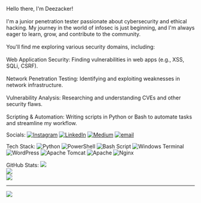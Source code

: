 
 Hello there, I'm Deezacker!<br><br>I'm a junior penetration tester passionate about cybersecurity and ethical hacking. My journey in the world of infosec is just beginning, and I'm always eager to learn, grow, and contribute to the community.<br><br>You'll find me exploring various security domains, including:<br><br>    Web Application Security: Finding vulnerabilities in web apps (e.g., XSS, SQLi, CSRF).<br><br>    Network Penetration Testing: Identifying and exploiting weaknesses in network infrastructure.<br><br>    Vulnerability Analysis: Researching and understanding CVEs and other security flaws.<br><br>    Scripting & Automation: Writing scripts in Python or Bash to automate tasks and streamline my workflow.


 Socials:
[![Instagram](https://img.shields.io/badge/Instagram-%23E4405F.svg?logo=Instagram&logoColor=white)](https://instagram.com/deezacker_deez) [![LinkedIn](https://img.shields.io/badge/LinkedIn-%230077B5.svg?logo=linkedin&logoColor=white)](https://linkedin.com/in/rhari24) [![Medium](https://img.shields.io/badge/Medium-12100E?logo=medium&logoColor=white)](https://medium.com/@@deezacker) [![email](https://img.shields.io/badge/Email-D14836?logo=gmail&logoColor=white)](mailto:deezackerproject@gmail.com) 

 Tech Stack:
![Python](https://img.shields.io/badge/python-3670A0?style=for-the-badge&logo=python&logoColor=ffdd54) ![PowerShell](https://img.shields.io/badge/PowerShell-%235391FE.svg?style=for-the-badge&logo=powershell&logoColor=white) ![Bash Script](https://img.shields.io/badge/bash_script-%23121011.svg?style=for-the-badge&logo=gnu-bash&logoColor=white) ![Windows Terminal](https://img.shields.io/badge/Windows%20Terminal-%234D4D4D.svg?style=for-the-badge&logo=windows-terminal&logoColor=white) ![WordPress](https://img.shields.io/badge/WordPress-%23117AC9.svg?style=for-the-badge&logo=WordPress&logoColor=white) ![Apache Tomcat](https://img.shields.io/badge/apache%20tomcat-%23F8DC75.svg?style=for-the-badge&logo=apache-tomcat&logoColor=black) ![Apache](https://img.shields.io/badge/apache-%23D42029.svg?style=for-the-badge&logo=apache&logoColor=white) ![Nginx](https://img.shields.io/badge/nginx-%23009639.svg?style=for-the-badge&logo=nginx&logoColor=white)

 GitHub Stats:
![](https://github-readme-stats.vercel.app/api?username=Deezacker&theme=dark&hide_border=false&include_all_commits=true&count_private=false)<br/>
![](https://nirzak-streak-stats.vercel.app/?user=Deezacker&theme=dark&hide_border=false)<br/>
![](https://github-readme-stats.vercel.app/api/top-langs/?username=Deezacker&theme=dark&hide_border=false&include_all_commits=true&count_private=false&layout=compact)

---
[![](https://visitcount.itsvg.in/api?id=Deezacker&icon=2&color=0)](https://visitcount.itsvg.in)

<!-- Proudly created with GPRM ( https://gprm.itsvg.in ) -->
